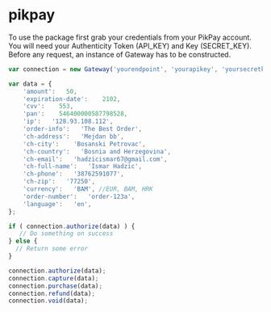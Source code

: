 # pikpay

To use the package first grab your credentials from your PikPay account. You will need your Authenticity Token (API_KEY) and Key (SECRET_KEY). Before any request, an instance of Gateway has to be constructed.

``` javascript
var connection = new Gateway('yourendpoint', 'yourapikey', 'yoursecretkey');

var data = {
    'amount':   50,
    'expiration-date':    2102,
    'cvv':    553,
    'pan':    546400000587798528,
    'ip':   '128.93.108.112',
    'order-info':   'The Best Order',
    'ch-address':   'Mejdan bb',
    'ch-city':    'Bosanski Petrovac',
    'ch-country':   'Bosnia and Herzegovina',
    'ch-email':   'hadzicismar67@gmail.com',
    'ch-full-name':   'Ismar Hadzic',
    'ch-phone':   '38762591077',
    'ch-zip':   '77250',
    'currency':   'BAM', //EUR, BAM, HRK
    'order-number':   'order-123a',
    'language':   'en',
};

if ( connection.authorize(data) ) {
   // Do something on success
} else {
  // Return some error
}

connection.authorize(data);
connection.capture(data);
connection.purchase(data);
connection.refund(data);
connection.void(data);
```
